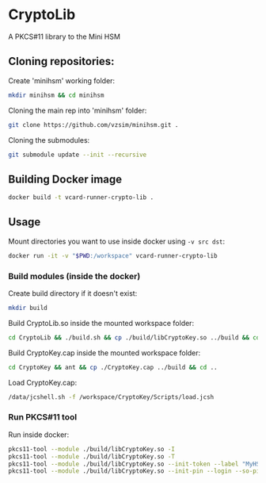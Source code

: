 # CryptoLib

A PKCS#11 library to the Mini HSM

## Cloning repositories:

Create 'minihsm' working folder:
```bash
mkdir minihsm && cd minihsm
```
Cloning the main rep into 'minihsm' folder:
```bash
git clone https://github.com/vzsim/minihsm.git .
```
Cloning the submodules:
```bash
git submodule update --init --recursive
```

## Building Docker image

```bash
docker build -t vcard-runner-crypto-lib .
```

## Usage

Mount directories you want to use inside docker using `-v src dst`:

```bash
docker run -it -v "$PWD:/workspace" vcard-runner-crypto-lib 
```

### Build modules (inside the docker)

Create build directory if it doesn't exist:

```bash
mkdir build
```

Build CryptoLib.so inside the mounted workspace folder:

```bash
cd CryptoLib && ./build.sh && cp ./build/libCryptoKey.so ../build && cd ..
```

Build CryptoKey.cap inside the mounted workspace folder:

```bash
cd CryptoKey && ant && cp ./CryptoKey.cap ../build && cd ..
```

Load CryptoKey.cap:

```bash
/data/jcshell.sh -f /workspace/CryptoKey/Scripts/load.jcsh 
```

### Run PKCS#11 tool

Run inside docker:

```bash
pkcs11-tool --module ./build/libCryptoKey.so -I
pkcs11-tool --module ./build/libCryptoKey.so -T
pkcs11-tool --module ./build/libCryptoKey.so --init-token --label "MyHSM" --so-pin "01234"
pkcs11-tool --module ./build/libCryptoKey.so --init-pin --login --so-pin 01234 --new-pin 43210
```
